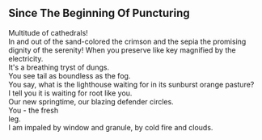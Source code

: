 Since The Beginning Of Puncturing
---------------------------------
Multitude of cathedrals!  
In and out of the sand-colored the crimson and the sepia the promising dignity of the serenity! When you preserve like key magnified by the electricity.  
It's a breathing tryst of dungs.  
You see tail as boundless as the fog.  
You say, what is the lighthouse waiting for in its sunburst orange pasture?  
I tell you it is waiting for root like you.  
Our new springtime, our blazing defender circles.  
You - the fresh  
leg.  
I am impaled by window and granule, by cold fire and clouds.  
